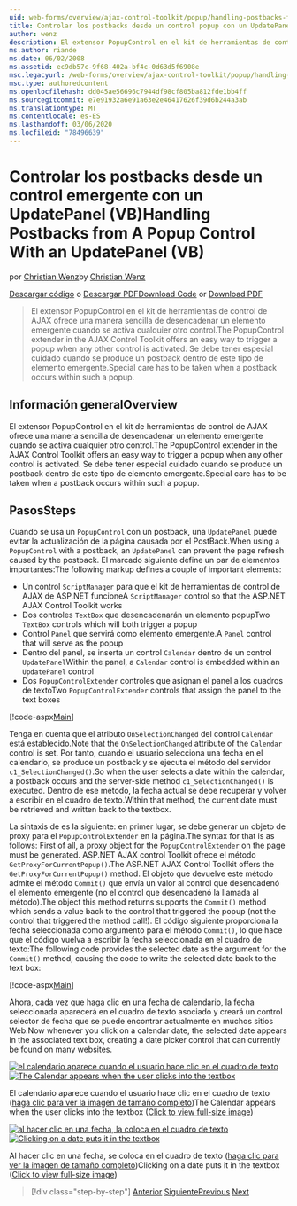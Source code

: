 ```yaml
---
uid: web-forms/overview/ajax-control-toolkit/popup/handling-postbacks-from-a-popup-control-with-an-updatepanel-vb
title: Controlar los postbacks desde un control popup con un UpdatePanel (VB) | Microsoft Docs
author: wenz
description: El extensor PopupControl en el kit de herramientas de control de AJAX ofrece una manera sencilla de desencadenar un elemento emergente cuando se activa cualquier otro control. Se debe tener especial cuidado...
ms.author: riande
ms.date: 06/02/2008
ms.assetid: ec9db57c-9f68-402a-bf4c-0d63d5f6908e
msc.legacyurl: /web-forms/overview/ajax-control-toolkit/popup/handling-postbacks-from-a-popup-control-with-an-updatepanel-vb
msc.type: authoredcontent
ms.openlocfilehash: dd045ae56696c7944df98cf805ba812fde1bb4ff
ms.sourcegitcommit: e7e91932a6e91a63e2e46417626f39d6b244a3ab
ms.translationtype: MT
ms.contentlocale: es-ES
ms.lasthandoff: 03/06/2020
ms.locfileid: "78496639"
---
```

# <a name="handling-postbacks-from-a-popup-control-with-an-updatepanel-vb"></a><span data-ttu-id="75914-104">Controlar los postbacks desde un control emergente con un UpdatePanel (VB)</span><span class="sxs-lookup"><span data-stu-id="75914-104">Handling Postbacks from A Popup Control With an UpdatePanel (VB)</span></span>

<span data-ttu-id="75914-105">por [Christian Wenz](https://github.com/wenz)</span><span class="sxs-lookup"><span data-stu-id="75914-105">by [Christian Wenz](https://github.com/wenz)</span></span>

<span data-ttu-id="75914-106">[Descargar código](https://download.microsoft.com/download/9/3/f/93f8daea-bebd-4821-833b-95205389c7d0/PopupControl2.vb.zip) o [Descargar PDF](https://download.microsoft.com/download/2/d/c/2dc10e34-6983-41d4-9c08-f78f5387d32b/popupcontrol2VB.pdf)</span><span class="sxs-lookup"><span data-stu-id="75914-106">[Download Code](https://download.microsoft.com/download/9/3/f/93f8daea-bebd-4821-833b-95205389c7d0/PopupControl2.vb.zip) or [Download PDF](https://download.microsoft.com/download/2/d/c/2dc10e34-6983-41d4-9c08-f78f5387d32b/popupcontrol2VB.pdf)</span></span>

> <span data-ttu-id="75914-107">El extensor PopupControl en el kit de herramientas de control de AJAX ofrece una manera sencilla de desencadenar un elemento emergente cuando se activa cualquier otro control.</span><span class="sxs-lookup"><span data-stu-id="75914-107">The PopupControl extender in the AJAX Control Toolkit offers an easy way to trigger a popup when any other control is activated.</span></span> <span data-ttu-id="75914-108">Se debe tener especial cuidado cuando se produce un postback dentro de este tipo de elemento emergente.</span><span class="sxs-lookup"><span data-stu-id="75914-108">Special care has to be taken when a postback occurs within such a popup.</span></span>

## <a name="overview"></a><span data-ttu-id="75914-109">Información general</span><span class="sxs-lookup"><span data-stu-id="75914-109">Overview</span></span>

<span data-ttu-id="75914-110">El extensor PopupControl en el kit de herramientas de control de AJAX ofrece una manera sencilla de desencadenar un elemento emergente cuando se activa cualquier otro control.</span><span class="sxs-lookup"><span data-stu-id="75914-110">The PopupControl extender in the AJAX Control Toolkit offers an easy way to trigger a popup when any other control is activated.</span></span> <span data-ttu-id="75914-111">Se debe tener especial cuidado cuando se produce un postback dentro de este tipo de elemento emergente.</span><span class="sxs-lookup"><span data-stu-id="75914-111">Special care has to be taken when a postback occurs within such a popup.</span></span>

## <a name="steps"></a><span data-ttu-id="75914-112">Pasos</span><span class="sxs-lookup"><span data-stu-id="75914-112">Steps</span></span>

<span data-ttu-id="75914-113">Cuando se usa un `PopupControl` con un postback, una `UpdatePanel` puede evitar la actualización de la página causada por el PostBack.</span><span class="sxs-lookup"><span data-stu-id="75914-113">When using a `PopupControl` with a postback, an `UpdatePanel` can prevent the page refresh caused by the postback.</span></span> <span data-ttu-id="75914-114">El marcado siguiente define un par de elementos importantes:</span><span class="sxs-lookup"><span data-stu-id="75914-114">The following markup defines a couple of important elements:</span></span>

- <span data-ttu-id="75914-115">Un control `ScriptManager` para que el kit de herramientas de control de AJAX de ASP.NET funcione</span><span class="sxs-lookup"><span data-stu-id="75914-115">A `ScriptManager` control so that the ASP.NET AJAX Control Toolkit works</span></span>
- <span data-ttu-id="75914-116">Dos controles `TextBox` que desencadenarán un elemento popup</span><span class="sxs-lookup"><span data-stu-id="75914-116">Two `TextBox` controls which will both trigger a popup</span></span>
- <span data-ttu-id="75914-117">Control `Panel` que servirá como elemento emergente.</span><span class="sxs-lookup"><span data-stu-id="75914-117">A `Panel` control that will serve as the popup</span></span>
- <span data-ttu-id="75914-118">Dentro del panel, se inserta un control `Calendar` dentro de un control `UpdatePanel`</span><span class="sxs-lookup"><span data-stu-id="75914-118">Within the panel, a `Calendar` control is embedded within an `UpdatePanel` control</span></span>
- <span data-ttu-id="75914-119">Dos `PopupControlExtender` controles que asignan el panel a los cuadros de texto</span><span class="sxs-lookup"><span data-stu-id="75914-119">Two `PopupControlExtender` controls that assign the panel to the text boxes</span></span>

[!code-aspx[Main](handling-postbacks-from-a-popup-control-with-an-updatepanel-vb/samples/sample1.aspx)]

<span data-ttu-id="75914-120">Tenga en cuenta que el atributo `OnSelectionChanged` del control `Calendar` está establecido.</span><span class="sxs-lookup"><span data-stu-id="75914-120">Note that the `OnSelectionChanged` attribute of the `Calendar` control is set.</span></span> <span data-ttu-id="75914-121">Por tanto, cuando el usuario selecciona una fecha en el calendario, se produce un postback y se ejecuta el método del servidor `c1_SelectionChanged()`.</span><span class="sxs-lookup"><span data-stu-id="75914-121">So when the user selects a date within the calendar, a postback occurs and the server-side method `c1_SelectionChanged()` is executed.</span></span> <span data-ttu-id="75914-122">Dentro de ese método, la fecha actual se debe recuperar y volver a escribir en el cuadro de texto.</span><span class="sxs-lookup"><span data-stu-id="75914-122">Within that method, the current date must be retrieved and written back to the textbox.</span></span>

<span data-ttu-id="75914-123">La sintaxis de es la siguiente: en primer lugar, se debe generar un objeto de proxy para el `PopupControlExtender` en la página.</span><span class="sxs-lookup"><span data-stu-id="75914-123">The syntax for that is as follows: First of all, a proxy object for the `PopupControlExtender` on the page must be generated.</span></span> <span data-ttu-id="75914-124">ASP.NET AJAX control Toolkit ofrece el método `GetProxyForCurrentPopup()`.</span><span class="sxs-lookup"><span data-stu-id="75914-124">The ASP.NET AJAX Control Toolkit offers the `GetProxyForCurrentPopup()` method.</span></span> <span data-ttu-id="75914-125">El objeto que devuelve este método admite el método `Commit()` que envía un valor al control que desencadenó el elemento emergente (no el control que desencadenó la llamada al método).</span><span class="sxs-lookup"><span data-stu-id="75914-125">The object this method returns supports the `Commit()` method which sends a value back to the control that triggered the popup (not the control that triggered the method call!).</span></span> <span data-ttu-id="75914-126">El código siguiente proporciona la fecha seleccionada como argumento para el método `Commit()`, lo que hace que el código vuelva a escribir la fecha seleccionada en el cuadro de texto:</span><span class="sxs-lookup"><span data-stu-id="75914-126">The following code provides the selected date as the argument for the `Commit()` method, causing the code to write the selected date back to the text box:</span></span>

[!code-aspx[Main](handling-postbacks-from-a-popup-control-with-an-updatepanel-vb/samples/sample2.aspx)]

<span data-ttu-id="75914-127">Ahora, cada vez que haga clic en una fecha de calendario, la fecha seleccionada aparecerá en el cuadro de texto asociado y creará un control selector de fecha que se puede encontrar actualmente en muchos sitios Web.</span><span class="sxs-lookup"><span data-stu-id="75914-127">Now whenever you click on a calendar date, the selected date appears in the associated text box, creating a date picker control that can currently be found on many websites.</span></span>

<span data-ttu-id="75914-128">[![el calendario aparece cuando el usuario hace clic en el cuadro de texto](handling-postbacks-from-a-popup-control-with-an-updatepanel-vb/_static/image2.png)](handling-postbacks-from-a-popup-control-with-an-updatepanel-vb/_static/image1.png)</span><span class="sxs-lookup"><span data-stu-id="75914-128">[![The Calendar appears when the user clicks into the textbox](handling-postbacks-from-a-popup-control-with-an-updatepanel-vb/_static/image2.png)](handling-postbacks-from-a-popup-control-with-an-updatepanel-vb/_static/image1.png)</span></span>

<span data-ttu-id="75914-129">El calendario aparece cuando el usuario hace clic en el cuadro de texto ([haga clic para ver la imagen de tamaño completo](handling-postbacks-from-a-popup-control-with-an-updatepanel-vb/_static/image3.png))</span><span class="sxs-lookup"><span data-stu-id="75914-129">The Calendar appears when the user clicks into the textbox ([Click to view full-size image](handling-postbacks-from-a-popup-control-with-an-updatepanel-vb/_static/image3.png))</span></span>

<span data-ttu-id="75914-130">[![al hacer clic en una fecha, la coloca en el cuadro de texto](handling-postbacks-from-a-popup-control-with-an-updatepanel-vb/_static/image5.png)](handling-postbacks-from-a-popup-control-with-an-updatepanel-vb/_static/image4.png)</span><span class="sxs-lookup"><span data-stu-id="75914-130">[![Clicking on a date puts it in the textbox](handling-postbacks-from-a-popup-control-with-an-updatepanel-vb/_static/image5.png)](handling-postbacks-from-a-popup-control-with-an-updatepanel-vb/_static/image4.png)</span></span>

<span data-ttu-id="75914-131">Al hacer clic en una fecha, se coloca en el cuadro de texto ([haga clic para ver la imagen de tamaño completo](handling-postbacks-from-a-popup-control-with-an-updatepanel-vb/_static/image6.png))</span><span class="sxs-lookup"><span data-stu-id="75914-131">Clicking on a date puts it in the textbox ([Click to view full-size image](handling-postbacks-from-a-popup-control-with-an-updatepanel-vb/_static/image6.png))</span></span>

> [!div class="step-by-step"]
> <span data-ttu-id="75914-132">[Anterior](using-multiple-popup-controls-vb.md)
> [Siguiente](handling-postbacks-from-a-popup-control-without-an-updatepanel-vb.md)</span><span class="sxs-lookup"><span data-stu-id="75914-132">[Previous](using-multiple-popup-controls-vb.md)
[Next](handling-postbacks-from-a-popup-control-without-an-updatepanel-vb.md)</span></span>
